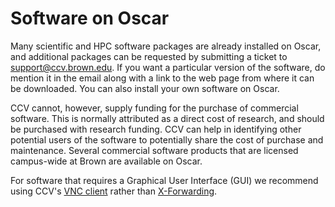 # Software on Oscar

Many scientific and HPC software packages are already installed on Oscar, and additional packages can be requested by submitting a ticket to support@ccv.brown.edu. If you want a particular version of the software, do mention it in the email along with a link to the web page from where it can be downloaded. You can also install your own software on Oscar.

CCV cannot, however, supply funding for the purchase of commercial software. This is normally attributed as a direct cost of research, and should be purchased with research funding. CCV can help in identifying other potential users of the software to potentially share the cost of purchase and maintenance. Several commercial software products that are licensed campus-wide at Brown are available on Oscar.

For software that requires a Graphical User Interface \(GUI\) we recommend using CCV's [VNC client](/technologies/vnc) rather than [X-Forwarding](x-forwarding).



